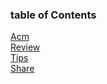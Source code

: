### table of Contents
[Acm](./leetcode.md)   
[Review](./marked_blog.md)  
[Tips](./tips.md)  
[Share](./article_HowAlgorithmsRuleOurWorld.md)    